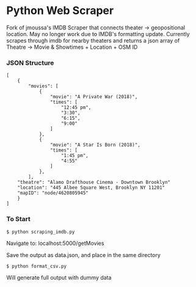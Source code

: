 # Python Web Scraper
Fork of jmoussa's IMDB Scraper that connects theater -> geopositional location. May no longer work due to IMDB's formatting update. 
Currently scrapes through imdb for nearby theaters and returns a json array of Theatre -> Movie & Showtimes + Location + OSM ID



### JSON Structure

```
[
    {
        "movies": [
            {
                "movie": "A Private War (2018)", 
                "times": [
                    "12:45 pm", 
                    "3:30", 
                    "6:15", 
                    "9:00"
                ]
            }, 
            {
                "movie": "A Star Is Born (2018)", 
                "times": [
                    "1:45 pm", 
                    "4:55"
                ]
            },
        ],
	"theatre": "Alamo Drafthouse Cinema - Downtown Brooklyn"
    "location": "445 Albee Square West, Brooklyn NY 11201"
    "mapID": "node/4620805945"
    }
]
```

### To Start

```
$ python scraping_imdb.py
```
Navigate to: localhost:5000/getMovies

Save the output as data.json, and place in the same directory
```
$ python format_csv.py
```
Will generate full output with dummy data